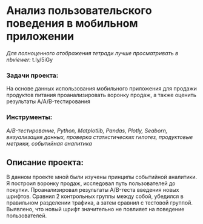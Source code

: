 # Анализ пользовательского поведения в мобильном приложении

*Для полноценного отображения тетради лучше просматривать в nbviewer:*
t.ly/5iGy


### Задачи проекта:

На основе данных использования мобильного приложения для продажи продуктов питания проанализировать воронку продаж, а также оценить результаты A/A/B-тестирования 


### Инструменты:

*A/B-тестирование, Python, Matplotlib, Pandas, Plotly, Seaborn, визуализация данных, проверка статистических гипотез, продуктовые метрики, событийная аналитика*



## Описание проекта:

В данном проекте мной были изучены принципы событийной аналитики. Я построил
воронку продаж, исследовал путь пользователей до покупки. Проанализировал
результаты A/B-теста введения новых шрифтов. Сравнил 2 контрольных группы между
собой, убедился в правильном разделении трафика, а затем сравнил с тестовой группой.
Выявлено, что новый шрифт значительно не повлияет на поведение пользователей.